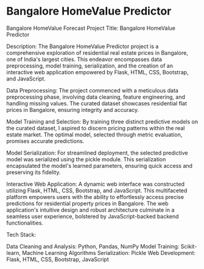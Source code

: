 # Bangalore HomeValue Predictor
Bangalore HomeValue Forecast
Project Title: Bangalore HomeValue Predictor

Description:
The Bangalore HomeValue Predictor project is a comprehensive exploration of residential real estate prices in Bangalore, one of India's largest cities. This endeavor encompasses data preprocessing, model training, serialization, and the creation of an interactive web application empowered by Flask, HTML, CSS, Bootstrap, and JavaScript.

Data Preprocessing:
The project commenced with a meticulous data preprocessing phase, involving data cleaning, feature engineering, and handling missing values. The curated dataset showcases residential flat prices in Bangalore, ensuring integrity and accuracy.

Model Training and Selection:
By training three distinct predictive models on the curated dataset, I aspired to discern pricing patterns within the real estate market. The optimal model, selected through metric evaluation, promises accurate predictions. 

Model Serialization:
For streamlined deployment, the selected predictive model was serialized using the pickle module. This serialization encapsulated the model's learned parameters, ensuring quick access and preserving its fidelity.

Interactive Web Application:
A dynamic web interface was constructed utilizing Flask, HTML, CSS, Bootstrap, and JavaScript. This multifaceted platform empowers users with the ability to effortlessly access precise predictions for residential property prices in Bangalore. The web application's intuitive design and robust architecture culminate in a seamless user experience, bolstered by JavaScript-backed backend functionalities.

Tech Stack:

Data Cleaning and Analysis: Python, Pandas, NumPy
Model Training: Scikit-learn, Machine Learning Algorithms
Serialization: Pickle
Web Development: Flask, HTML, CSS, Bootstrap, JavaScript

